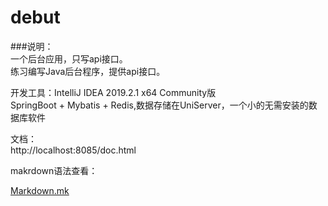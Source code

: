 # debut
###说明：  
一个后台应用，只写api接口。  
练习编写Java后台程序，提供api接口。  

开发工具：IntelliJ IDEA 2019.2.1 x64  Community版  
SpringBoot + Mybatis + Redis,数据存储在UniServer，一个小的无需安装的数据库软件

文档：  
http://localhost:8085/doc.html

makrdown语法查看：

<a href="https://github.com/shuguoli68/debut/blob/master/src/main/resources/Markdown.mk" target="_blank">Markdown.mk</a>

 